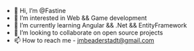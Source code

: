 - 👋 Hi, I’m @Fastine
- 👀 I’m interested in Web && Game development
- 🌱 I’m currently learning Angular && .Net && EntityFramework
- 💞️ I’m looking to collaborate on open source projects
- 📫 How to reach me - jmbeaderstadt@gmail.com

<!---
Fastine/Fastine is a ✨ special ✨ repository because its `README.md` (this file) appears on your GitHub profile.
You can click the Preview link to take a look at your changes.
--->
